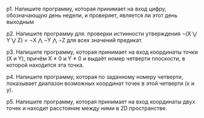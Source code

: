 р1. Напишите программу, которая принимает на вход цифру, 
    обозначающую день недели, и проверяет, является ли этот день выходным

р2. Напишите программу для. проверки истинности утверждения
    ¬(X ⋁ Y ⋁ Z) = ¬X ⋀ ¬Y ⋀ ¬Z для всех значений предикат. 

р3.  Напишите программу, которая принимает на вход координаты точки
     (X и Y), причём X ≠ 0 и Y ≠ 0 и выдаёт номер четверти плоскости,
      в которой находится эта точка.

р4. Напишите программу, которая по заданному номеру четверти,
    показывает диапазон возможных координат точек
     в этой четверти (x и y).

р5. Напишите программу, которая принимает на вход координаты
    двух точек и находит расстояние между ними
    в 2D пространстве.